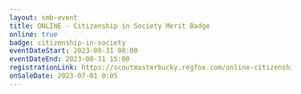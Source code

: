 ```yaml
---
layout: smb-event
title: ONLINE - Citizenship in Society Merit Badge
online: true
badge: citizenship-in-society
eventDateStart: 2023-08-31 08:00
eventDateEnd: 2023-08-31 15:00
registrationLink: https://scoutmasterbucky.regfox.com/online-citizenship-in-society-merit-badge---2023-08-31
onSaleDate: 2023-07-01 0:05
---
```

